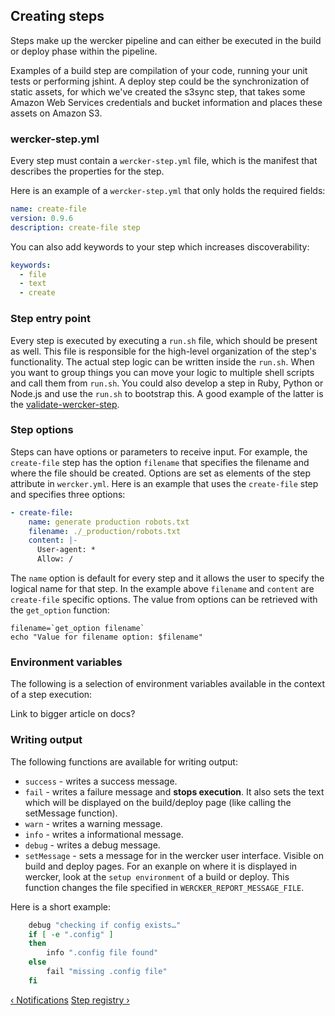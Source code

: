 ## Creating steps

Steps make up the wercker pipeline and can either be executed in the build or
deploy phase within the pipeline.

Examples of a build step are compilation of
your code, running your unit tests or performing jshint. A deploy step could be
the synchronization of static assets, for which we've created the s3sync step,
that takes some Amazon Web Services credentials and bucket information and
places these assets on Amazon S3.

### wercker-step.yml

Every step must contain a `wercker-step.yml` file, which is the manifest that
describes the properties for the step.

Here is an example of a `wercker-step.yml` that only holds the required fields:

```yaml
name: create-file
version: 0.9.6
description: create-file step
```

You can also add keywords to your step which increases discoverability:

```yaml
keywords:
  - file
  - text
  - create
```

### Step entry point

Every step is executed by executing a `run.sh` file, which should be present as well.
This file is responsible for the high-level
organization of the step's functionality. The actual step logic can be written
inside the `run.sh`. When you want to group things you can move your logic
to multiple shell scripts and call them from `run.sh`. You could also develop
a step in Ruby, Python or Node.js and use the `run.sh` to bootstrap this. A good example
of the latter is the [validate-wercker-step](https://github.com/wercker/step-validate-wercker-step).

### Step options

Steps can have options or parameters to receive input. For example, the `create-file` step
has the option `filename` that specifies the filename and where the file should be created.
Options are set as elements of the step attribute in `wercker.yml`. Here is an
example that uses the `create-file` step and specifies three options:

```yaml
- create-file:
    name: generate production robots.txt
    filename: ./_production/robots.txt
    content: |-
      User-agent: *
      Allow: /
```

The `name` option is default for every step and it allows the user to specify the
logical name for that step. In the example above `filename` and `content` are
`create-file` specific options. The value from options can be retrieved with the
`get_option` function:

    filename=`get_option filename`
    echo "Value for filename option: $filename"

### Environment variables

The following is a selection of environment variables available in the context
of a step execution:

Link to bigger article on docs?

### Writing output

The following functions are available for writing output:

* `success` - writes a success message.
* `fail` - writes a failure message and **stops execution**. It also sets the
text which will be displayed on the build/deploy page (like calling the setMessage function).
* `warn` - writes a warning message.
* `info` - writes a informational message.
* `debug` - writes a debug message.
* `setMessage` - sets a message for in the wercker user interface. Visible on build and deploy pages. For an exanple on where it is displayed in wercker, look at the `setup environment` of a build or deploy. This function changes the file specified in `WERCKER_REPORT_MESSAGE_FILE`.

Here is a short example:

```bash
    debug "checking if config exists…"
    if [ -e ".config" ]
    then
        info ".config file found"
    else
        fail "missing .config file"
    fi
```


[&lsaquo; Notifications](/learn/steps/03_notifications.html "nav previous steps")
[Step registry &rsaquo;](/learn/steps/05_step-registry.html "nav next steps")
